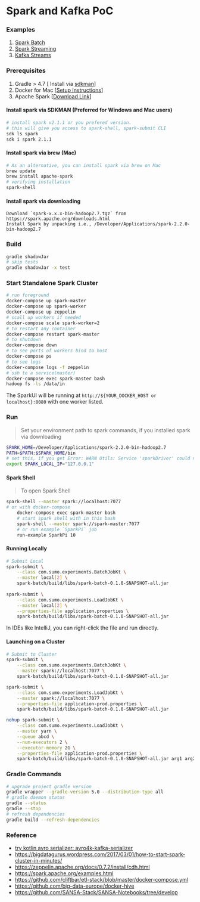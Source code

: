 Spark and Kafka PoC
===================



###  Examples
1. [Spark Batch](./spark-batch)
2. [Spark Streaming](./spark-streaming)
3. [Kafka Streams](./kstreams)


### Prerequisites
1. Gradle > 4.7 [ Install via [sdkman](http://sdkman.io/)]
2. Docker for Mac [[Setup Instructions](./docs/Docker.md)]
3. Apache Spark [[Download Link](https://spark.apache.org/downloads.html)]

#### Install spark via SDKMAN (Preferred for Windows and Mac users)
```bash
# install spark v2.1.1 or you prefered version.
# this will give you access to spark-shell, spark-submit CLI
sdk ls spark
sdk i spark 2.1.1
```

#### Install spark via brew (Mac)
```bash
# As an alternative, you can install spark via brew on Mac
brew update
brew install apache-spark
# verifying installation
spark-shell
```

#### Install spark via downloading
    
    Download `spark-x.x.x-bin-hadoop2.7.tgz` from  https://spark.apache.org/downloads.html
    Install Spark by unpacking i.e., /Developer/Applications/spark-2.2.0-bin-hadoop2.7

### Build

```bash
gradle shadowJar
# skip tests
gradle shadowJar -x test
```

### Start Standalone Spark Cluster
```bash
# run foreground
docker-compose up spark-master
docker-compose up spark-worker
docker-compose up zeppelin
# scall up workers if needed
docker-compose scale spark-worker=2
# to restart any container 
docker-compose restart spark-master
# to shutdown
docker-compose down
# to see ports of workers bind to host
docker-compose ps
# to see logs
docker-compose logs -f zeppelin
# ssh to a service(master)
docker-compose exec spark-master bash
hadoop fs -ls /data/in
```

The SparkUI will be running at `http://${YOUR_DOCKER_HOST or localhost}:8080` with one worker listed.

### Run

> Set your environment path to spark commands, if you installed spark via downloading
```bash
SPARK_HOME=/Developer/Applications/spark-2.2.0-bin-hadoop2.7
PATH=$PATH:$SPARK_HOME/bin
# set this, if you get Error: WARN Utils: Service 'sparkDriver' could not bind on port 0. Attempting port 1.
export SPARK_LOCAL_IP="127.0.0.1" 
```

#### Spark Shell

> To open Spark Shell
```bash
spark-shell --master spark://localhost:7077
# or with docker-compose
    docker-compose exec spark-master bash
    # start spark shell with in this bash
    spark-shell --master spark://spark-master:7077
    # or run example `SparkPi` job
    run-example SparkPi 10
```

#### Running Locally
    
```bash
# Submit Local
spark-submit \
    --class com.sumo.experiments.BatchJobKt \
    --master local[2] \
    spark-batch/build/libs/spark-batch-0.1.0-SNAPSHOT-all.jar
    
spark-submit \
    --class com.sumo.experiments.LoadJobKt \
    --master local[2] \
    --properties-file application.properties \
    spark-batch/build/libs/spark-batch-0.1.0-SNAPSHOT-all.jar
```

In IDEs like IntelliJ, you can right-click the file and run directly.

#### Launching on a Cluster

```bash
# Submit to Cluster
spark-submit \
    --class com.sumo.experiments.BatchJobKt \
    --master spark://localhost:7077 \
    spark-batch/build/libs/spark-batch-0.1.0-SNAPSHOT-all.jar

spark-submit \
    --class com.sumo.experiments.LoadJobKt \
    --master spark://localhost:7077 \
    --properties-file application-prod.properties \
    spark-batch/build/libs/spark-batch-0.1.0-SNAPSHOT-all.jar

nohup spark-submit \
    --class com.sumo.experiments.LoadJobKt \
    --master yarn \
    --queue abcd \
    --num-executors 2 \
    --executor-memory 2G \
    --properties-file application-prod.properties \
    spark-batch/build/libs/spark-batch-0.1.0-SNAPSHOT-all.jar arg1 arg2 > app.log 2>&1 &
```

### Gradle Commands
```bash
# upgrade project gradle version
gradle wrapper --gradle-version 5.0 --distribution-type all
# gradle daemon status 
gradle --status
gradle --stop
# refresh dependencies
gradle build --refresh-dependencies
```

### Reference 
* [try kotlin avro serializer: avro4k-kafka-serializer](https://github.com/thake/avro4k-kafka-serializer)
* https://bigdatagurus.wordpress.com/2017/03/01/how-to-start-spark-cluster-in-minutes/
* https://zeppelin.apache.org/docs/0.7.2/install/cdh.html
* https://spark.apache.org/examples.html
* https://github.com/cliftbar/etl-stack/blob/master/docker-compose.yml
* https://github.com/big-data-europe/docker-hive
* https://github.com/SANSA-Stack/SANSA-Notebooks/tree/develop
 

